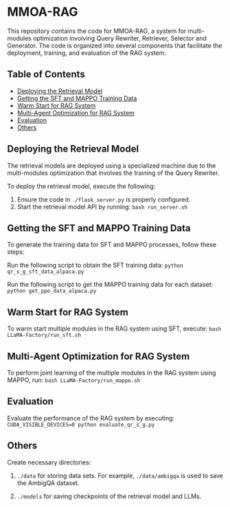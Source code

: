 # MMOA-RAG

This repository contains the code for MMOA-RAG, a system for multi-modules optimization involving Query Rewriter, Retriever, Selector and Generator. The code is organized into several components that facilitate the deployment, training, and evaluation of the RAG system.

## Table of Contents

- [Deploying the Retrieval Model](#deploying-the-retrieval-model)
- [Getting the SFT and MAPPO Training Data](#getting-the-sft-and-mappo-training-data)
- [Warm Start for RAG System](#warm-start-for-rag-system)
- [Multi-Agent Optimization for RAG System](#multi-agent-optimization-for-rag-system)
- [Evaluation](#evaluation)
- [Others](#others)

## Deploying the Retrieval Model

The retrieval models are deployed using a specialized machine due to the multi-modules optimization that involves the training of the Query Rewriter.

To deploy the retrieval model, execute the following:

1. Ensure the code in `./flask_server.py` is properly configured.
2. Start the retrieval model API by running:
   `bash run_server.sh`

## Getting the SFT and MAPPO Training Data
To generate the training data for SFT and MAPPO processes, follow these steps:

Run the following script to obtain the SFT training data:
   `python qr_s_g_sft_data_alpaca.py`

Run the following script to get the MAPPO training data for each dataset:
   `python get_ppo_data_alpaca.py`

## Warm Start for RAG System
To warm start multiple modules in the RAG system using SFT, execute:
   `bash LLaMA-Factory/run_sft.sh`

## Multi-Agent Optimization for RAG System
To perform joint learning of the multiple modules in the RAG system using MAPPO, run:
   `bash LLaMA-Factory/run_mappo.sh`

## Evaluation
Evaluate the performance of the RAG system by executing:
   `CUDA_VISIBLE_DEVICES=0 python evaluate_qr_s_g.py`

## Others
Create necessary directories: 
1. `./data` for storing data sets. For example, `./data/ambigqa` is used to save the AmbigQA dataset.

2. `./models` for saving checkpoints of the retrieval model and LLMs.
